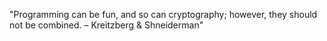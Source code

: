 <!--QUOTE_START-->
"Programming can be fun, and so can cryptography; however, they should not be combined. – Kreitzberg & Shneiderman"
<!--QUOTE_END-->

